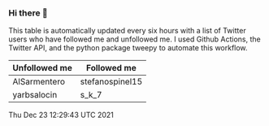 ### Hi there 👋

This table is automatically updated every six hours with a list of Twitter users who have followed me and unfollowed me. I used Github Actions, the Twitter API, and the python package tweepy to automate this workflow.

| Unfollowed me |  Followed me |
| --- | --- |
|AlSarmentero|stefanospinel15|
|yarbsalocin|s_k_7|
Thu Dec 23 12:29:43 UTC 2021
